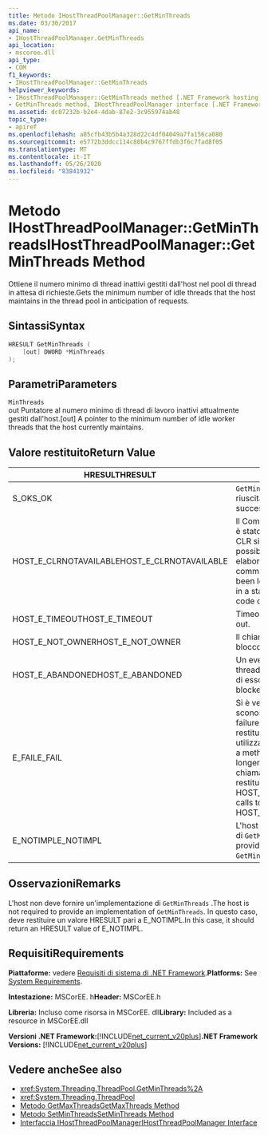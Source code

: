 ```yaml
---
title: Metodo IHostThreadPoolManager::GetMinThreads
ms.date: 03/30/2017
api_name:
- IHostThreadPoolManager.GetMinThreads
api_location:
- mscoree.dll
api_type:
- COM
f1_keywords:
- IHostThreadPoolManager::GetMinThreads
helpviewer_keywords:
- IHostThreadPoolManager::GetMinThreads method [.NET Framework hosting]
- GetMinThreads method, IHostThreadPoolManager interface [.NET Framework hosting]
ms.assetid: dc07232b-b2e4-4dab-87e2-3c955974ab48
topic_type:
- apiref
ms.openlocfilehash: a05cfb43b5b4a328d22c4df04049a7fa156ca080
ms.sourcegitcommit: e5772b3ddcc114c80b4c9767ffdb3f6c7fad8f05
ms.translationtype: MT
ms.contentlocale: it-IT
ms.lasthandoff: 05/26/2020
ms.locfileid: "83841932"
---
```

# <a name="ihostthreadpoolmanagergetminthreads-method"></a><span data-ttu-id="745ee-102">Metodo IHostThreadPoolManager::GetMinThreads</span><span class="sxs-lookup"><span data-stu-id="745ee-102">IHostThreadPoolManager::GetMinThreads Method</span></span>
<span data-ttu-id="745ee-103">Ottiene il numero minimo di thread inattivi gestiti dall'host nel pool di thread in attesa di richieste.</span><span class="sxs-lookup"><span data-stu-id="745ee-103">Gets the minimum number of idle threads that the host maintains in the thread pool in anticipation of requests.</span></span>  
  
## <a name="syntax"></a><span data-ttu-id="745ee-104">Sintassi</span><span class="sxs-lookup"><span data-stu-id="745ee-104">Syntax</span></span>  
  
```cpp  
HRESULT GetMinThreads (  
    [out] DWORD *MinThreads  
);  
```  
  
## <a name="parameters"></a><span data-ttu-id="745ee-105">Parametri</span><span class="sxs-lookup"><span data-stu-id="745ee-105">Parameters</span></span>  
 `MinThreads`  
 <span data-ttu-id="745ee-106">out Puntatore al numero minimo di thread di lavoro inattivi attualmente gestiti dall'host.</span><span class="sxs-lookup"><span data-stu-id="745ee-106">[out] A pointer to the minimum number of idle worker threads that the host currently maintains.</span></span>  
  
## <a name="return-value"></a><span data-ttu-id="745ee-107">Valore restituito</span><span class="sxs-lookup"><span data-stu-id="745ee-107">Return Value</span></span>  
  
|<span data-ttu-id="745ee-108">HRESULT</span><span class="sxs-lookup"><span data-stu-id="745ee-108">HRESULT</span></span>|<span data-ttu-id="745ee-109">Description</span><span class="sxs-lookup"><span data-stu-id="745ee-109">Description</span></span>|  
|-------------|-----------------|  
|<span data-ttu-id="745ee-110">S_OK</span><span class="sxs-lookup"><span data-stu-id="745ee-110">S_OK</span></span>|<span data-ttu-id="745ee-111">`GetMinThreads`la restituzione è riuscita.</span><span class="sxs-lookup"><span data-stu-id="745ee-111">`GetMinThreads` returned successfully.</span></span>|  
|<span data-ttu-id="745ee-112">HOST_E_CLRNOTAVAILABLE</span><span class="sxs-lookup"><span data-stu-id="745ee-112">HOST_E_CLRNOTAVAILABLE</span></span>|<span data-ttu-id="745ee-113">Il Common Language Runtime (CLR) non è stato caricato in un processo oppure CLR si trova in uno stato in cui non è possibile eseguire codice gestito o elaborare la chiamata correttamente.</span><span class="sxs-lookup"><span data-stu-id="745ee-113">The common language runtime (CLR) has not been loaded into a process, or the CLR is in a state in which it cannot run managed code or process the call successfully.</span></span>|  
|<span data-ttu-id="745ee-114">HOST_E_TIMEOUT</span><span class="sxs-lookup"><span data-stu-id="745ee-114">HOST_E_TIMEOUT</span></span>|<span data-ttu-id="745ee-115">Timeout della chiamata.</span><span class="sxs-lookup"><span data-stu-id="745ee-115">The call timed out.</span></span>|  
|<span data-ttu-id="745ee-116">HOST_E_NOT_OWNER</span><span class="sxs-lookup"><span data-stu-id="745ee-116">HOST_E_NOT_OWNER</span></span>|<span data-ttu-id="745ee-117">Il chiamante non è il proprietario del blocco.</span><span class="sxs-lookup"><span data-stu-id="745ee-117">The caller does not own the lock.</span></span>|  
|<span data-ttu-id="745ee-118">HOST_E_ABANDONED</span><span class="sxs-lookup"><span data-stu-id="745ee-118">HOST_E_ABANDONED</span></span>|<span data-ttu-id="745ee-119">Un evento è stato annullato mentre un thread bloccato o Fiber era in attesa su di esso.</span><span class="sxs-lookup"><span data-stu-id="745ee-119">An event was canceled while a blocked thread or fiber was waiting on it.</span></span>|  
|<span data-ttu-id="745ee-120">E_FAIL</span><span class="sxs-lookup"><span data-stu-id="745ee-120">E_FAIL</span></span>|<span data-ttu-id="745ee-121">Si è verificato un errore irreversibile sconosciuto.</span><span class="sxs-lookup"><span data-stu-id="745ee-121">An unknown catastrophic failure occurred.</span></span> <span data-ttu-id="745ee-122">Quando un metodo restituisce E_FAIL, CLR non è più utilizzabile all'interno del processo.</span><span class="sxs-lookup"><span data-stu-id="745ee-122">When a method returns E_FAIL, the CLR is no longer usable within the process.</span></span> <span data-ttu-id="745ee-123">Le chiamate successive ai metodi di hosting restituiscono HOST_E_CLRNOTAVAILABLE.</span><span class="sxs-lookup"><span data-stu-id="745ee-123">Subsequent calls to hosting methods return HOST_E_CLRNOTAVAILABLE.</span></span>|  
|<span data-ttu-id="745ee-124">E_NOTIMPL</span><span class="sxs-lookup"><span data-stu-id="745ee-124">E_NOTIMPL</span></span>|<span data-ttu-id="745ee-125">L'host non fornisce un'implementazione di `GetMinThreads` .</span><span class="sxs-lookup"><span data-stu-id="745ee-125">The host does not provide an implementation of `GetMinThreads`.</span></span>|  
  
## <a name="remarks"></a><span data-ttu-id="745ee-126">Osservazioni</span><span class="sxs-lookup"><span data-stu-id="745ee-126">Remarks</span></span>  
 <span data-ttu-id="745ee-127">L'host non deve fornire un'implementazione di `GetMinThreads` .</span><span class="sxs-lookup"><span data-stu-id="745ee-127">The host is not required to provide an implementation of `GetMinThreads`.</span></span> <span data-ttu-id="745ee-128">In questo caso, deve restituire un valore HRESULT pari a E_NOTIMPL.</span><span class="sxs-lookup"><span data-stu-id="745ee-128">In this case, it should return an HRESULT value of E_NOTIMPL.</span></span>  
  
## <a name="requirements"></a><span data-ttu-id="745ee-129">Requisiti</span><span class="sxs-lookup"><span data-stu-id="745ee-129">Requirements</span></span>  
 <span data-ttu-id="745ee-130">**Piattaforme:** vedere [Requisiti di sistema di .NET Framework](../../get-started/system-requirements.md).</span><span class="sxs-lookup"><span data-stu-id="745ee-130">**Platforms:** See [System Requirements](../../get-started/system-requirements.md).</span></span>  
  
 <span data-ttu-id="745ee-131">**Intestazione:** MSCorEE. h</span><span class="sxs-lookup"><span data-stu-id="745ee-131">**Header:** MSCorEE.h</span></span>  
  
 <span data-ttu-id="745ee-132">**Libreria:** Incluso come risorsa in MSCorEE. dll</span><span class="sxs-lookup"><span data-stu-id="745ee-132">**Library:** Included as a resource in MSCorEE.dll</span></span>  
  
 <span data-ttu-id="745ee-133">**Versioni .NET Framework:**[!INCLUDE[net_current_v20plus](../../../../includes/net-current-v20plus-md.md)]</span><span class="sxs-lookup"><span data-stu-id="745ee-133">**.NET Framework Versions:** [!INCLUDE[net_current_v20plus](../../../../includes/net-current-v20plus-md.md)]</span></span>  
  
## <a name="see-also"></a><span data-ttu-id="745ee-134">Vedere anche</span><span class="sxs-lookup"><span data-stu-id="745ee-134">See also</span></span>

- <xref:System.Threading.ThreadPool.GetMinThreads%2A>
- <xref:System.Threading.ThreadPool>
- [<span data-ttu-id="745ee-135">Metodo GetMaxThreads</span><span class="sxs-lookup"><span data-stu-id="745ee-135">GetMaxThreads Method</span></span>](ihostthreadpoolmanager-getmaxthreads-method.md)
- [<span data-ttu-id="745ee-136">Metodo SetMinThreads</span><span class="sxs-lookup"><span data-stu-id="745ee-136">SetMinThreads Method</span></span>](ihostthreadpoolmanager-setminthreads-method.md)
- [<span data-ttu-id="745ee-137">Interfaccia IHostThreadPoolManager</span><span class="sxs-lookup"><span data-stu-id="745ee-137">IHostThreadPoolManager Interface</span></span>](ihostthreadpoolmanager-interface.md)
